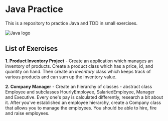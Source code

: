 # Java Practice
This is a repository to practice Java and TDD in small exercises.

![Java logo](https://i.pinimg.com/474x/e9/94/61/e99461fdd5b3db8bdb3081d8acf5e524--logo-ideas-java.jpg "Java logo")

## List of Exercises
**1. Product Inventory Project** - Create an application which manages an inventory of products. Create a product class which has a price, id, and quantity on hand. Then create an *inventory* class which keeps track of various products and can sum up the inventory value.

**2. Company Manager** - Create an hierarchy of classes - abstract class Employee and subclasses HourlyEmployee, SalariedEmployee, Manager and Executive. Every one's pay is calculated differently, research a bit about it.
                         After you've established an employee hierarchy, create a Company class that allows you to manage the employees. You should be able to hire, fire and raise employees. 